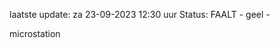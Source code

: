 laatste update: 
za 23-09-2023 12:30   uur 
Status: FAALT - geel - 
<div class="service Y">microstation</div>